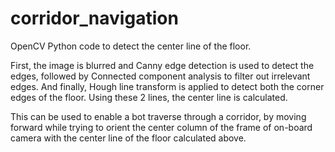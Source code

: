 # corridor_navigation
OpenCV Python code to detect the center line of the floor.

First, the image is blurred and Canny edge detection is used to detect the edges, followed by Connected component analysis to filter out irrelevant edges.
And finally, Hough line transform is applied to detect both the corner edges of the floor.
Using these 2 lines, the center line is calculated.

This can be used to enable a bot traverse through a corridor, by moving forward while trying to orient the center column of the frame of on-board camera with the center line of the floor calculated above.
